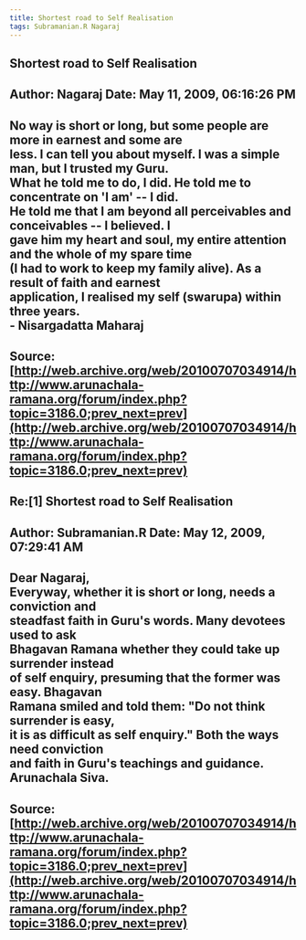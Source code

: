 ```yaml
--- 
title: Shortest road to Self Realisation   
tags: Subramanian.R Nagaraj  
---  
```

## Shortest road to Self Realisation  
Author: Nagaraj             Date: May 11, 2009, 06:16:26 PM  
---  
No way is short or long, but some people are more in earnest and some are  
less. I can tell you about myself. I was a simple man, but I trusted my Guru.  
What he told me to do, I did. He told me to concentrate on 'I am' \-- I did.  
He told me that I am beyond all perceivables and conceivables -- I believed. I  
gave him my heart and soul, my entire attention and the whole of my spare time  
(I had to work to keep my family alive). As a result of faith and earnest  
application, I realised my self (swarupa) within three years.   
\- Nisargadatta Maharaj
 ---  
Source:[http://web.archive.org/web/20100707034914/http://www.arunachala-ramana.org/forum/index.php?topic=3186.0;prev_next=prev](http://web.archive.org/web/20100707034914/http://www.arunachala-ramana.org/forum/index.php?topic=3186.0;prev_next=prev)   
---  

## Re:[1] Shortest road to Self Realisation  
Author: Subramanian.R       Date: May 12, 2009, 07:29:41 AM  
---  
Dear Nagaraj,   
Everyway, whether it is short or long, needs a conviction and   
steadfast faith in Guru's words. Many devotees used to ask   
Bhagavan Ramana whether they could take up surrender instead   
of self enquiry, presuming that the former was easy. Bhagavan   
Ramana smiled and told them: "Do not think surrender is easy,   
it is as difficult as self enquiry." Both the ways need conviction   
and faith in Guru's teachings and guidance.   
Arunachala Siva.
 ---  
Source:[http://web.archive.org/web/20100707034914/http://www.arunachala-ramana.org/forum/index.php?topic=3186.0;prev_next=prev](http://web.archive.org/web/20100707034914/http://www.arunachala-ramana.org/forum/index.php?topic=3186.0;prev_next=prev)   
---  

